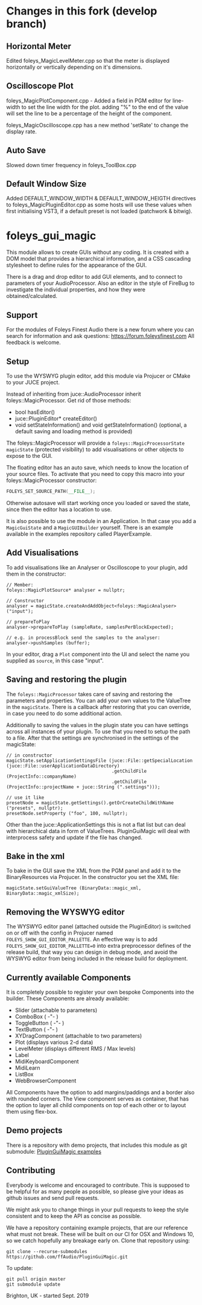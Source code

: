 Changes in this fork (develop branch)
=====================================

Horizontal Meter
----------------

Edited foleys_MagicLevelMeter.cpp so that the meter is displayed horizontally or vertically depending on it's dimensions.

Oscilloscope Plot
-----------------

foleys_MagicPlotComponent.cpp - Added a field in PGM editor for line-width to set the line width for the plot. adding "%" to the end of the value will set the line to be a percentage of the height of the component.

foleys_MagicOscilloscope.cpp has a new method 'setRate' to change the display rate.

Auto Save
---------

Slowed down timer frequency in foleys_ToolBox.cpp

Default Window Size
-------------------

Added DEFAULT_WINDOW_WIDTH & DEFAULT_WINDOW_HEIGTH directives to foleys_MagicPluginEditor.cpp as some hosts will use these values when first initialising VST3, if a default preset is not loaded (patchwork & bitwig).





foleys_gui_magic
===============

This module allows to create GUIs without any coding. It is created with a DOM model
that provides a hierarchical information, and a CSS cascading stylesheet to define
rules for the appearance of the GUI.

There is a drag and drop editor to add GUI elements, and to connect to
parameters of your AudioProcessor. Also an editor in the style of FireBug
to investigate the individual properties, and how they were obtained/calculated.


Support
-------

For the modules of Foleys Finest Audio there is a new forum where you can search for information 
and ask questions: https://forum.foleysfinest.com
All feedback is welcome.

Setup
-----

To use the WYSWYG plugin editor, add this module via Projucer or CMake to your JUCE project.

Instead of inheriting from juce::AudioProcessor inherit foleys::MagicProcessor.
Get rid of those methods:
- bool hasEditor()
- juce::PluginEditor* createEditor()
- void setStateInformation() and void getStateInformation() (optional, a default saving and loading method is provided)

The foleys::MagicProcessor will provide a `foleys::MagicProcessorState magicState` (protected visibility) 
to add visualisations or other objects to expose to the GUI.

The floating editor has an auto save, which needs to know the location of your source files. To activate that
you need to copy this macro into your foleys::MagicProcessor constructor:
```cpp
FOLEYS_SET_SOURCE_PATH(__FILE__);
```
Otherwise autosave will start working once you loaded or saved the state, since then the editor has a location to use.

It is also possible to use the module in an Application. In that case you add a `MagicGuiState` and a `MagicGUIBuilder` yourself.
There is an example available in the examples repository called PlayerExample.


Add Visualisations
------------------

To add visualisations like an Analyser or Oscilloscope to your plugin, add them in the constructor:

```
// Member:
foleys::MagicPlotSource* analyser = nullptr;

// Constructor
analyser = magicState.createAndAddObject<foleys::MagicAnalyser>("input");

// prepareToPlay
analyser->prepareToPlay (sampleRate, samplesPerBlockExpected);

// e.g. in processBlock send the samples to the analyser:
analyser->pushSamples (buffer);
```

In your editor, drag a `Plot` component into the UI and select the name you supplied as `source`, in this
case "input".


Saving and restoring the plugin
-------------------------------

The `foleys::MagicProcessor` takes care of saving and restoring the parameters and properties.
You can add your own values to the ValueTree in the `magicState`.
There is a callback after restoring that you can override, in case you need to do some additional action.

Additionally to saving the values in the plugin state you can have settings across all instances of your plugin.
To use that you need to setup the path to a file. After that the settings are synchronised in the
settings of the magicState:
```
// in constructor
magicState.setApplicationSettingsFile (juce::File::getSpecialLocation (juce::File::userApplicationDataDirectory)
                                       .getChildFile (ProjectInfo::companyName)
                                       .getChildFile (ProjectInfo::projectName + juce::String (".settings")));

// use it like
presetNode = magicState.getSettings().getOrCreateChildWithName ("presets", nullptr);
presetNode.setProperty ("foo", 100, nullptr);
```

Other than the juce::ApplicationSettings this is not a flat list but can deal with hierarchical data in form of ValueTrees.
PluginGuiMagic will deal with interprocess safety and update if the file has changed.

Bake in the xml
---------------

To bake in the GUI save the XML from the PGM panel and add it to the BinaryResources via Projucer.
In the constructor you set the XML file:
```
magicState.setGuiValueTree (BinaryData::magic_xml, BinaryData::magic_xmlSize);
```


Removing the WYSWYG editor
--------------------------

The WYSWYG editor panel (attached outside the PluginEditor) is switched on or off with the config
in Projucer named `FOLEYS_SHOW_GUI_EDITOR_PALLETTE`. An effective way is to add `FOLEYS_SHOW_GUI_EDITOR_PALLETTE=0`
into extra preprocessor defines of the release build, that way you can design in debug mode, and avoid
the WYSWYG editor from being included in the release build for deployment.


Currently available Components
------------------------------

It is completely possible to register your own bespoke Components into the builder. These Components
are already available:

- Slider (attachable to parameters)
- ComboBox ( -"- )
- ToggleButton ( -"- )
- TextButton ( -"- )
- XYDragComponent (attachable to two parameters)
- Plot (displays various 2-d data)
- LevelMeter (displays different RMS / Max levels)
- Label
- MidiKeyboardComponent
- MidiLearn
- ListBox
- WebBrowserComponent

All Components have the option to add margins/paddings and a border also with rounded corners.
The View component serves as container, that has the option to layer all child components on top of each other
or to layout them using flex-box.


Demo projects
-------------

There is a repository with demo projects, that includes this module as git submodule:
[PluginGuiMagic examples](https://github.com/ffAudio/PluginGuiMagic)


Contributing
------------

Everybody is welcome and encouraged to contribute. This is supposed to be helpful for as 
many people as possible, so please give your ideas as github issues and send pull requests.

We might ask you to change things in your pull requests to keep the style consistent and
to keep the API as concise as possible.

We have a repository containing example projects, that are our reference what must not break.
These will be built on our CI for OSX and Windows 10, so we catch hopefully any breakage 
early on. 
Clone that repository using:
```
git clone --recurse-submodules https://github.com/ffAudio/PluginGuiMagic.git
```
To update:
```
git pull origin master
git submodule update
```


Brighton, UK - started Sept. 2019
